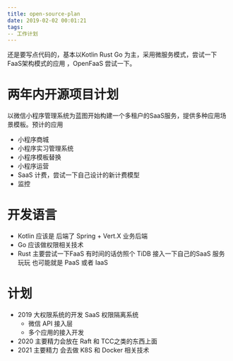 ```yaml
---
title: open-source-plan
date: 2019-02-02 00:01:21
tags:
-- 工作计划
---
```


还是要写点代码的，基本以Kotlin Rust Go 为主，采用微服务模式，尝试一下FaaS架构模式的应用 ，OpenFaaS 尝试一下。

<!--more-->

# 两年内开源项目计划

以微信小程序管理系统为蓝图开始构建一个多租户的SaaS服务，提供多种应用场景模板。预计的应用

* 小程序商城
* 小程序实习管理系统
* 小程序模板替换
* 小程序运营
* SaaS 计费，尝试一下自己设计的新计费模型
* 监控 

# 开发语言

* Kotlin 应该是 后端了 Spring + Vert.X  业务后端
* Go 应该做权限相关技术
* Rust 主要尝试一下FaaS 有时间的话仿照个 TiDB 接入一下自己的SaaS 服务玩玩 也可能就是 PaaS 或者 IaaS 

# 计划

* 2019 大权限系统的开发 SaaS 权限隔离系统 
  * 微信 API 接入层
  * 多个应用的接入开发
* 2020 主要精力会放在 Raft 和 TCC之类的东西上面
* 2021 主要精力 会去做 K8S 和 Docker 相关技术